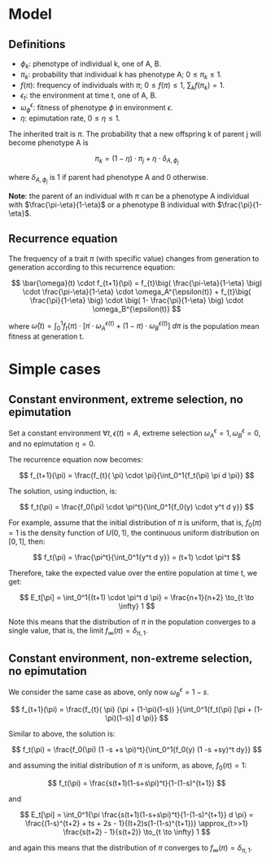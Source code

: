 # Model

## Definitions

- $\phi_k$: phenotype of individual k, one of A, B.
- $\pi_k$: probability that individual k has phenotype A; $0 \le \pi_k \le 1$.
- $f(\pi)$: frequency of individuals with $\pi$; $0 \le f(\pi) \le 1$, $\sum_k{f(\pi_k)} = 1$.
- $\epsilon_t$: the environment at time t, one of A, B.
- $\omega_{\phi}^{\epsilon}$: fitness of phenotype $\phi$ in environment $\epsilon$.
- $\eta$: epimutation rate, $0 \le \eta \le 1$.

The inherited trait is $\pi$. The probability that a new offspring k of parent j will become phenotype A is

$$
\pi_k=(1-\eta) \cdot \pi_j + \eta \cdot \delta_{A,\phi_j}
$$

where $\delta_{A,\phi_j}$ is  1 if parent had phenotype A and 0 otherwise.

**Note**: the parent of an individual with $\pi$ can be a phenotype A individual with $\frac{\pi-\eta}{1-\eta}$ or a phenotype B individual with $\frac{\pi}{1-\eta}$.

## Recurrence equation

The frequency of a trait $\pi$ (with specific value) changes from generation to generation according to this recurrence equation:

$$
\bar{\omega}(t) \cdot  f_{t+1}(\pi) =
f_{t}\big( \frac{\pi-\eta}{1-\eta} \big) \cdot \frac{\pi-\eta}{1-\eta} \cdot \omega_A^{\epsilon(t)}
					+ 
f_{t}\big( \frac{\pi}{1-\eta} \big) \cdot \big( 1- \frac{\pi}{1-\eta} \big) \cdot \omega_B^{\epsilon(t)}
$$

where $\bar{\omega}(t) = \int_0^1{f_t(\pi) \cdot [\pi ֿ\cdot\omega_A^{\epsilon(t)} + (1-\pi) \cdot\omega_B^{\epsilon(t)} ] \; d \pi}$ is the population mean fitness at generation t.

# Simple cases

## Constant environment, extreme selection, no epimutation

Set a constant environment $\forall t, \epsilon(t) = A$, extreme selection $\omega_A^\epsilon = 1, \omega_B^\epsilon = 0$, and no epimutation $\eta = 0$.

The recurrence equation now becomes:

$$
f_{t+1}(\pi) =  \frac{f_{t}( \pi) \cdot \pi}{\int_0^1{f_t(\pi) \pi d \pi}}
$$

The solution, using induction, is:

$$
f_t(\pi) = \frac{f_0(\pi) \cdot \pi^t}{\int_0^1{f_0(y) \cdot y^t d y}}
$$

For example, assume that the initial distribution of $\pi$ is uniform, that is, $f_0(\pi)=1$ is the density function of $U(0, 1)$, the continuous uniform distribution on $[0,1]$, then:

$$
f_t(\pi) = \frac{\pi^t}{\int_0^1{y^t d y}} = (t+1) \cdot \pi^t
$$

Therefore, take the expected value over the entire population at time t, we get:

$$
E_t[\pi] = \int_0^1{(t+1) \cdot \pi^t d \pi} = \frac{n+1}{n+2} \to_{t \to \infty} 1
$$

Note this means that the distribution of $\pi$ in the population converges to a single value, that is, the limit $f_{\infty}(\pi) = \delta_{\pi, 1}$.
 
## Constant environment, non-extreme selection, no epimutation

We consider the same case as above, only now $\omega_B^\epsilon = 1 - s$.

$$
f_{t+1}(\pi) =  \frac{f_{t}( \pi) (\pi + (1-\pi)(1-s)) }{\int_0^1{f_t(\pi) [\pi + (1-\pi)(1-s)] d \pi}}
$$

Similar to above, the solution is:

$$
f_t(\pi) = \frac{f_0(\pi) (1 -s +s \pi)^t}{\int_0^1{f_0(y) (1 -s +sy)^t dy}}
$$

and assuming the initial distribution of $\pi$ is uniform, as above, $f_0(\pi)=1$:

$$
f_t(\pi) = \frac{s(t+1)(1-s+s\pi)^t}{1-(1-s)^{t+1}}
$$

and

$$
E_t[\pi] = \int_0^1{\pi \frac{s(t+1)(1-s+s\pi)^t}{1-(1-s)^{t+1}} d \pi} = \frac{(1-s)^{t+2} + ts + 2s - 1}{(t+2)s(1-(1-s)^{t+1})} \approx_{t>>1}  \frac{s(t+2) - 1}{s(t+2)} \to_{t \to \infty} 1
$$

and again this means that the distribution of $\pi$ converges to $f_{\infty}(\pi) = \delta_{\pi,1}$.


